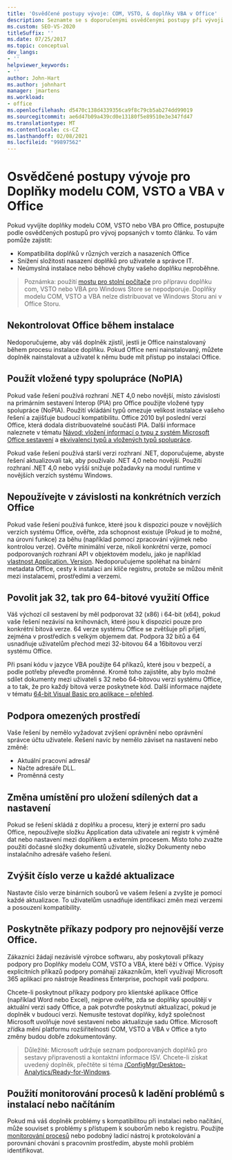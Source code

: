 ```yaml
---
title: 'Osvědčené postupy vývoje: COM, VSTO, & doplňky VBA v Office'
description: Seznamte se s doporučenými osvědčenými postupy při vývoji doplňků COM, VSTO a VBA pro systém Microsoft Office.
ms.custom: SEO-VS-2020
titleSuffix: ''
ms.date: 07/25/2017
ms.topic: conceptual
dev_langs:
- ''
helpviewer_keywords:
- ''
author: John-Hart
ms.author: johnhart
manager: jmartens
ms.workload:
- office
ms.openlocfilehash: d5470c138d4339356ca9f8c79cb5ab274dd99019
ms.sourcegitcommit: ae6d47b09a439cd0e13180f5e89510e3e347fd47
ms.translationtype: MT
ms.contentlocale: cs-CZ
ms.lasthandoff: 02/08/2021
ms.locfileid: "99897562"
---
```

# <a name="development-best-practices-for-com-vsto-and-vba-add-ins-in-office"></a>Osvědčené postupy vývoje pro Doplňky modelu COM, VSTO a VBA v Office
  Pokud vyvíjíte doplňky modelu COM, VSTO nebo VBA pro Office, postupujte podle osvědčených postupů pro vývoj popsaných v tomto článku.   To vám pomůže zajistit:

- Kompatibilita doplňků v různých verzích a nasazeních Office
- Snížení složitosti nasazení doplňků pro uživatele a správce IT.
- Neúmyslná instalace nebo běhové chyby vašeho doplňku neproběhne.

>Poznámka: použití [mostu pro stolní počítače](/windows/uwp/porting/desktop-to-uwp-root) pro přípravu doplňku com, VSTO nebo VBA pro Windows Store se nepodporuje. Doplňky modelu COM, VSTO a VBA nelze distribuovat ve Windows Storu ani v Office Storu.

## <a name="do-not-check-for-office-during-installation"></a>Nekontrolovat Office během instalace
 Nedoporučujeme, aby váš doplněk zjistil, jestli je Office nainstalovaný během procesu instalace doplňku. Pokud Office není nainstalovaný, můžete doplněk nainstalovat a uživatel k němu bude mít přístup po instalaci Office.

## <a name="use-embedded-interop-types-nopia"></a>Použít vložené typy spolupráce (NoPIA)
Pokud vaše řešení používá rozhraní .NET 4,0 nebo novější, místo závislosti na primárním sestavení Interop (PIA) pro Office použijte vložené typy spolupráce (NoPIA). Použití vkládání typů omezuje velikost instalace vašeho řešení a zajišťuje budoucí kompatibilitu. Office 2010 byl poslední verzí Office, která dodala distribuovatelné součásti PIA. Další informace naleznete v tématu [Návod: vložení informací o typu z systém Microsoft Office sestavení](/previous-versions/ee317478(v=vs.140)) a [ekvivalenci typů a vložených typů spolupráce](/windows/uwp/porting/desktop-to-uwp-root).

Pokud vaše řešení používá starší verzi rozhraní .NET, doporučujeme, abyste řešení aktualizovali tak, aby používalo .NET 4,0 nebo novější. Použití rozhraní .NET 4,0 nebo vyšší snižuje požadavky na modul runtime v novějších verzích systému Windows.

## <a name="avoid-depending-on-specific-office-versions"></a>Nepoužívejte v závislosti na konkrétních verzích Office
Pokud vaše řešení používá funkce, které jsou k dispozici pouze v novějších verzích systému Office, ověřte, zda schopnost existuje (Pokud je to možné, na úrovni funkce) za běhu (například pomocí zpracování výjimek nebo kontrolou verze). Ověřte minimální verze, nikoli konkrétní verze, pomocí podporovaných rozhraní API v objektovém modelu, jako je například [vlastnost Application. Version](<xref:Microsoft.Office.Interop.Excel._Application.Version%2A>). Nedoporučujeme spoléhat na binární metadata Office, cesty k instalaci ani klíče registru, protože se můžou měnit mezi instalacemi, prostředími a verzemi.

## <a name="enable-both-32-bit-and-64-bit-office-usage"></a>Povolit jak 32, tak pro 64-bitové využití Office
Váš výchozí cíl sestavení by měl podporovat 32 (x86) i 64-bit (x64), pokud vaše řešení nezávisí na knihovnách, které jsou k dispozici pouze pro konkrétní bitová verze. 64 verze systému Office se zvětšuje při přijetí, zejména v prostředích s velkým objemem dat. Podpora 32 bitů a 64 usnadňuje uživatelům přechod mezi 32-bitovou 64 a 16bitovou verzí systému Office.

Při psaní kódu v jazyce VBA použijte 64 příkazů, které jsou v bezpečí, a podle potřeby převeďte proměnné. Kromě toho zajistěte, aby bylo možné sdílet dokumenty mezi uživateli s 32 nebo 64-bitovou verzí systému Office, a to tak, že pro každý bitová verze poskytnete kód. Další informace najdete v tématu [64-bit Visual Basic pro aplikace – přehled](/office/vba/Language/Concepts/Getting-Started/64-bit-visual-basic-for-applications-overview).

## <a name="support-restricted-environments"></a>Podpora omezených prostředí
Vaše řešení by nemělo vyžadovat zvýšení oprávnění nebo oprávnění správce účtu uživatele. Řešení navíc by nemělo záviset na nastavení nebo změně:

- Aktuální pracovní adresář
- Načte adresáře DLL.
- Proměnná cesty

## <a name="change-the-save-location-of-shared-data-and-settings"></a>Změna umístění pro uložení sdílených dat a nastavení
Pokud se řešení skládá z doplňku a procesu, který je externí pro sadu Office, nepoužívejte složku Application data uživatele ani registr k výměně dat nebo nastavení mezi doplňkem a externím procesem. Místo toho zvažte použití dočasné složky dokumentů uživatele, složky Dokumenty nebo instalačního adresáře vašeho řešení.

## <a name="increment-the-version-number-with-each-update"></a>Zvýšit číslo verze u každé aktualizace
Nastavte číslo verze binárních souborů ve vašem řešení a zvyšte je pomocí každé aktualizace. To uživatelům usnadňuje identifikaci změn mezi verzemi a posouzení kompatibility.

## <a name="provide-support-statements-for-the-latest-versions-of-office"></a>Poskytněte příkazy podpory pro nejnovější verze Office.
Zákazníci žádají nezávislé výrobce softwaru, aby poskytovali příkazy podpory pro Doplňky modelu COM, VSTO a VBA, které běží v Office. Výpisy explicitních příkazů podpory pomáhají zákazníkům, kteří využívají Microsoft 365 aplikací pro nástroje Readiness Enterprise, pochopit vaši podporu.

Chcete-li poskytnout příkazy podpory pro klientské aplikace Office (například Word nebo Excel), nejprve ověřte, zda se doplňky spouštějí v aktuální verzi sady Office, a pak potvrďte poskytnutí aktualizací, pokud je doplněk v budoucí verzi. Nemusíte testovat doplňky, když společnost Microsoft uvolňuje nové sestavení nebo aktualizuje sadu Office. Microsoft zřídka mění platformu rozšiřitelnosti COM, VSTO a VBA v Office a tyto změny budou dobře zdokumentovány.

>Důležité: Microsoft udržuje seznam podporovaných doplňků pro sestavy připravenosti a kontaktní informace ISV. Chcete-li získat uvedený doplněk, přečtěte si téma [/ConfigMgr/Desktop-Analytics/Ready-for-Windows](/configmgr/desktop-analytics/ready-for-windows).

## <a name="use-process-monitor-to-help-debug-installation-or-loading-issues"></a>Použití monitorování procesů k ladění problémů s instalací nebo načítáním
Pokud má váš doplněk problémy s kompatibilitou při instalaci nebo načítání, může souviset s problémy s přístupem k souborům nebo k registru. Použijte [monitorování procesů](/sysinternals/downloads/procmon) nebo podobný ladicí nástroj k protokolování a porovnání chování s pracovním prostředím, abyste mohli problém identifikovat.